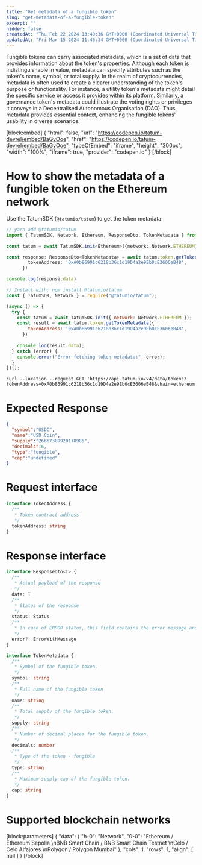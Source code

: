 ```yaml
---
title: "Get metadata of a fungible token"
slug: "get-metadata-of-a-fungible-token"
excerpt: ""
hidden: false
createdAt: "Thu Feb 22 2024 13:40:36 GMT+0000 (Coordinated Universal Time)"
updatedAt: "Fri Mar 15 2024 11:46:34 GMT+0000 (Coordinated Universal Time)"
---
```

Fungible tokens can carry associated metadata, which is a set of data that provides information about the token's properties. Although each token is indistinguishable in value, metadata can specify attributes such as the token's name, symbol, or total supply. In the realm of cryptocurrencies, metadata is often used to create a clearer understanding of the token's purpose or functionality. For instance, a utility token's metadata might detail the specific service or access it provides within its platform. Similarly, a governance token's metadata could illustrate the voting rights or privileges it conveys in a Decentralised Autonomous Organisation (DAO). Thus, metadata provides essential context, enhancing the fungible tokens' usability in diverse scenarios.

[block:embed]
{
  "html": false,
  "url": "https://codepen.io/tatum-devrel/embed/BaGvOoe",
  "href": "https://codepen.io/tatum-devrel/embed/BaGvOoe",
  "typeOfEmbed": "iframe",
  "height": "300px",
  "width": "100%",
  "iframe": true,
  "provider": "codepen.io"
}
[/block]


# How to show the metadata of a fungible token on the Ethereum network

Use the TatumSDK (`@tatumio/tatum`) to get the token metadata.

```typescript
// yarn add @tatumio/tatum
import { TatumSDK, Network, Ethereum, ResponseDto, TokenMetadata } from '@tatumio/tatum'

const tatum = await TatumSDK.init<Ethereum>({network: Network.ETHEREUM})

const response: ResponseDto<TokenMetadata> = await tatum.token.getTokenMetadata({
        tokenAddress: '0xA0b86991c6218b36c1d19D4a2e9Eb0cE3606eB48',
      })

console.log(response.data)
```
```javascript
// Install with: npm install @tatumio/tatum
const { TatumSDK, Network } = require("@tatumio/tatum");

(async () => {
  try {
    const tatum = await TatumSDK.init({ network: Network.ETHEREUM });
    const result = await tatum.token.getTokenMetadata({
        tokenAddress: '0xA0b86991c6218b36c1d19D4a2e9Eb0cE3606eB48',
      })
      
    console.log(result.data);
  } catch (error) {
    console.error("Error fetching token metadata:", error);
  }
})();
```
```curl
curl --location --request GET 'https://api.tatum.io/v4/data/tokens?tokenAddress=0xA0b86991c6218b36c1d19D4a2e9Eb0cE3606eB48&chain=ethereum'
```

# Expected Response

```json
{
  "symbol":"USDC",
  "name":"USD Coin",
  "supply":"26667389920178985",
  "decimals":6,
  "type":"fungible",
  "cap":"undefined"
}
```

# Request interface

```typescript
interface TokenAddress {
  /**
   * Token contract address
   */
  tokenAddress: string
}
```

# Response interface

```typescript
interface ResponseDto<T> {
  /**
   * Actual payload of the response
   */
  data: T
  /**
   * Status of the response
   */
  status: Status
  /**
   * In case of ERROR status, this field contains the error message and detailed description
   */
  error?: ErrorWithMessage
}

interface TokenMetadata {
  /**
   * Symbol of the fungible token.
   */
  symbol: string
  /**
   * Full name of the fungible token
   */
  name: string
  /**
   * Total supply of the fungible token.
   */
  supply: string
  /**
   * Number of decimal places for the fungible token.
   */
  decimals: number
  /**
   * Type of the token - fungible
   */
  type: string
  /**
   * Maximum supply cap of the fungible token.
   */
  cap: string
}
```

# Supported blockchain networks

[block:parameters]
{
  "data": {
    "h-0": "Network",
    "0-0": "Ethereum / Ethereum Sepolia  \nBNB Smart Chain / BNB Smart Chain Testnet  \nCelo / Celo Alfajores  \nPolygon / Polygon Mumbai"
  },
  "cols": 1,
  "rows": 1,
  "align": [
    null
  ]
}
[/block]
